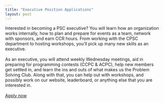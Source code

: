 ```yaml
---
title: "Executive Position Applications"
layout: post
---
```


<div class="col-xs-12">
    Interested in becoming a PSC executive?
    You will learn how an organization works internally, 
    how to plan and prepare for events as a team, network with sponsors,
    and earn CCR hours. From working with the CPSC department to hosting 
    workshops, you’ll pick up many new skills as an executive.
    <br><br>
    As an executive, you will attend weekly Wednesday meetings, aid in 
    preparing for programming contests (CCPC & ACPC), help new members 
    get settled in, and learn the ins and outs of what makes us the 
    Problem Solving Club. Along with that, you can help out with workshops, 
    and possibly work on our website, leaderboard, or anything else that 
    you are interested in.
    <br><br>
    <a class="btn btn-primary btn-sm" href="https://goo.gl/forms/1mUH4U3kVdnSPzeU2">Apply now</a>
    <br><br>
</div>

